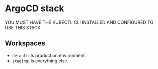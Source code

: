 # ArgoCD stack

YOU MUST HAVE THE KUBECTL CLI INSTALLED AND CONFIGURED TO USE THIS STACK.

## Workspaces

- `default`: Is production environment.
- `staging`: Is everything else.